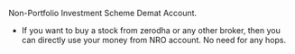 Non-Portfolio Investment Scheme Demat Account.
- If you want to buy a stock from zerodha or any other broker, then you can directly use your money from NRO account. No need for any hops.